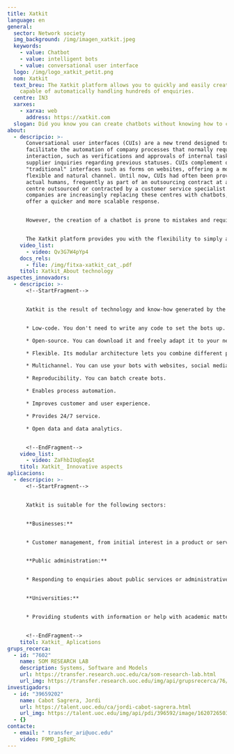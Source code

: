 ```yaml
---
title: Xatkit
language: en
general:
  sector: Network society
  img_background: /img/imagen_xatkit.jpeg
  keywords:
    - value: Chatbot
    - value: intelligent bots
    - value: conversational user interface
  logo: /img/logo_xatkit_petit.png
  nom: Xatkit
  text_breu: The Xatkit platform allows you to quickly and easily create chatbots
    capable of automatically handling hundreds of enquiries.
  centre: IN3
  xarxes:
    - xarxa: web
      address: https://xatkit.com
  slogan: Did you know you can create chatbots without knowing how to code?
about:
  - descripcio: >-
      Conversational user interfaces (CUIs) are a new trend designed to
      facilitate the automation of company processes that normally require human
      interaction, such as verifications and approvals of internal tasks or
      supplier inquiries regarding previous statuses. CUIs complement other
      "traditional" interfaces such as forms on websites, offering a more
      flexible and natural channel. Until now, CUIs had often been provided by
      actual humans, frequently as part of an outsourcing contract at a call
      centre outsourced or contracted by a customer service specialist. Now,
      companies are increasingly replacing these centres with chatbots, which
      offer a quicker and more scalable response.


      However, the creation of a chatbot is prone to mistakes and requires a lot of time and advanced skills in several fields (e.g. software development and automatic learning). Therefore, many companies opt for hiring a specialist to develop a tailor-made chatbot. This is expensive and negates some of the advantages of having a chatbot. It also prevents small and medium-sized enterprises from creating their own chatbot even when they have all the data the chatbot needs to operate.


      The Xatkit platform provides you with the flexibility to simply and easily create bots without any programming knowledge. This solution has been transferred to the UOC spin-off of the same name.
    video_list:
      - video: Qv3G7W4pYp4
    docs_rels:
      - file: /img/fitxa-xatkit_cat_.pdf
    titol: Xatkit_About technology
aspectes_innovadors:
  - descripcio: >-
      <!--StartFragment-->


      Xatkit is the result of technology and know-how generated by the research activity of its creators, who have vast experience in the development of bots and the most advanced technologies in this field. The implementation of this solution provides the market with the most advanced knowledge associated with the development of bots and their integration with other technologies such as natural language processing and artificial intelligence. Xatkit's differentiating features include: 


      * Low-code. You don't need to write any code to set the bots up. 

      * Open-source. You can download it and freely adapt it to your needs. 

      * Flexible. Its modular architecture lets you combine different platforms. 

      * Multichannel. You can use your bots with websites, social media, apps, etc. 

      * Reproducibility. You can batch create bots. 

      * Enables process automation. 

      * Improves customer and user experience. 

      * Provides 24/7 service. 

      * Open data and data analytics.


      <!--EndFragment-->
    video_list:
      - video: ZaFhbIUqEeg&t
    titol: Xatkit_ Innovative aspects
aplicacions:
  - descripcio: >-
      <!--StartFragment-->


      Xatkit is suitable for the following sectors: 


      **Businesses:**


      * Customer management, from initial interest in a product or service to sales and after-sales. 


      **Public administration:**


      * Responding to enquiries about public services or administrative procedures. 


      **Universities:**


      * Providing students with information or help with academic matters.


      <!--EndFragment-->
    titol: Xatkit_ Aplications
grups_recerca:
  - id: "7602"
    name: SOM RESEARCH LAB
    description: Systems, Software and Models
    url: https://transfer.research.uoc.edu/ca/som-research-lab.html
    url_img: https://transfer.research.uoc.edu/img/api/grupsrecerca/76/image/1594205372698
investigadors:
  - id: "39659202"
    name: Cabot Sagrera, Jordi
    url: https://talent.uoc.edu/ca/jordi-cabot-sagrera.html
    url_img: https://talent.uoc.edu/img/api/pdi/396592/image/1620726503228
  - {}
contacte:
  - email: " transfer_ari@uoc.edu"
    video: F9MD_IgBiMc
---
```

